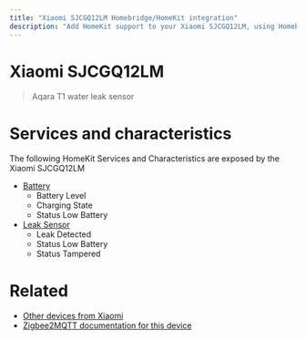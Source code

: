 ```yaml
---
title: "Xiaomi SJCGQ12LM Homebridge/HomeKit integration"
description: "Add HomeKit support to your Xiaomi SJCGQ12LM, using Homebridge, Zigbee2MQTT and homebridge-z2m."
---
```

<!---
This file has been GENERATED using src/docgen/docgen.ts
DO NOT EDIT THIS FILE MANUALLY!
-->
# Xiaomi SJCGQ12LM
> Aqara T1 water leak sensor


# Services and characteristics
The following HomeKit Services and Characteristics are exposed by
the Xiaomi SJCGQ12LM

* [Battery](../../battery.md)
  * Battery Level
  * Charging State
  * Status Low Battery
* [Leak Sensor](../../sensors.md)
  * Leak Detected
  * Status Low Battery
  * Status Tampered


# Related
* [Other devices from Xiaomi](../index.md#xiaomi)
* [Zigbee2MQTT documentation for this device](https://www.zigbee2mqtt.io/devices/SJCGQ12LM.html)